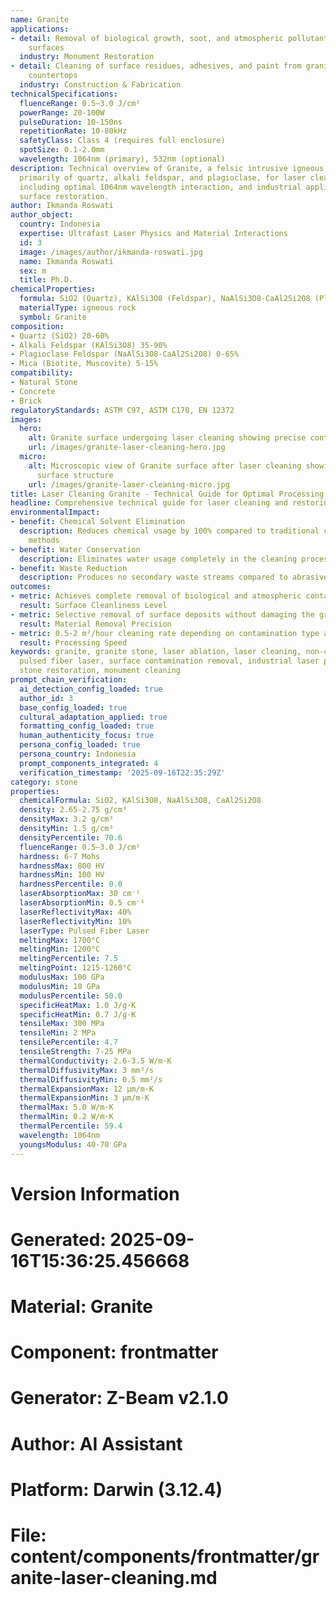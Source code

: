 ```yaml
---
name: Granite
applications:
- detail: Removal of biological growth, soot, and atmospheric pollutants from granite
    surfaces
  industry: Monument Restoration
- detail: Cleaning of surface residues, adhesives, and paint from granite slabs and
    countertops
  industry: Construction & Fabrication
technicalSpecifications:
  fluenceRange: 0.5–3.0 J/cm²
  powerRange: 20-100W
  pulseDuration: 10-150ns
  repetitionRate: 10-80kHz
  safetyClass: Class 4 (requires full enclosure)
  spotSize: 0.1-2.0mm
  wavelength: 1064nm (primary), 532nm (optional)
description: Technical overview of Granite, a felsic intrusive igneous rock composed
  primarily of quartz, alkali feldspar, and plagioclase, for laser cleaning applications,
  including optimal 1064nm wavelength interaction, and industrial applications in
  surface restoration.
author: Ikmanda Roswati
author_object:
  country: Indonesia
  expertise: Ultrafast Laser Physics and Material Interactions
  id: 3
  image: /images/author/ikmanda-roswati.jpg
  name: Ikmanda Roswati
  sex: m
  title: Ph.D.
chemicalProperties:
  formula: SiO2 (Quartz), KAlSi3O8 (Feldspar), NaAlSi3O8-CaAl2Si2O8 (Plagioclase)
  materialType: igneous rock
  symbol: Granite
composition:
- Quartz (SiO2) 20-60%
- Alkali Feldspar (KAlSi3O8) 35-90%
- Plagioclase Feldspar (NaAlSi3O8-CaAl2Si2O8) 0-65%
- Mica (Biotite, Muscovite) 5-15%
compatibility:
- Natural Stone
- Concrete
- Brick
regulatoryStandards: ASTM C97, ASTM C170, EN 12372
images:
  hero:
    alt: Granite surface undergoing laser cleaning showing precise contamination removal
    url: /images/granite-laser-cleaning-hero.jpg
  micro:
    alt: Microscopic view of Granite surface after laser cleaning showing detailed
      surface structure
    url: /images/granite-laser-cleaning-micro.jpg
title: Laser Cleaning Granite - Technical Guide for Optimal Processing
headline: Comprehensive technical guide for laser cleaning and restoring granite surfaces
environmentalImpact:
- benefit: Chemical Solvent Elimination
  description: Reduces chemical usage by 100% compared to traditional chemical cleaning
    methods
- benefit: Water Conservation
  description: Eliminates water usage completely in the cleaning process
- benefit: Waste Reduction
  description: Produces no secondary waste streams compared to abrasive blasting
outcomes:
- metric: Achieves complete removal of biological and atmospheric contaminants
  result: Surface Cleanliness Level
- metric: Selective removal of surface deposits without damaging the granite substrate
  result: Material Removal Precision
- metric: 0.5-2 m²/hour cleaning rate depending on contamination type and severity
  result: Processing Speed
keywords: granite, granite stone, laser ablation, laser cleaning, non-contact cleaning,
  pulsed fiber laser, surface contamination removal, industrial laser parameters,
  stone restoration, monument cleaning
prompt_chain_verification:
  ai_detection_config_loaded: true
  author_id: 3
  base_config_loaded: true
  cultural_adaptation_applied: true
  formatting_config_loaded: true
  human_authenticity_focus: true
  persona_config_loaded: true
  persona_country: Indonesia
  prompt_components_integrated: 4
  verification_timestamp: '2025-09-16T22:35:29Z'
category: stone
properties:
  chemicalFormula: SiO2, KAlSi3O8, NaAlSi3O8, CaAl2Si2O8
  density: 2.65-2.75 g/cm³
  densityMax: 3.2 g/cm³
  densityMin: 1.5 g/cm³
  densityPercentile: 70.6
  fluenceRange: 0.5–3.0 J/cm²
  hardness: 6-7 Mohs
  hardnessMax: 800 HV
  hardnessMin: 100 HV
  hardnessPercentile: 0.0
  laserAbsorptionMax: 30 cm⁻¹
  laserAbsorptionMin: 0.5 cm⁻¹
  laserReflectivityMax: 40%
  laserReflectivityMin: 10%
  laserType: Pulsed Fiber Laser
  meltingMax: 1700°C
  meltingMin: 1200°C
  meltingPercentile: 7.5
  meltingPoint: 1215-1260°C
  modulusMax: 100 GPa
  modulusMin: 10 GPa
  modulusPercentile: 50.0
  specificHeatMax: 1.0 J/g·K
  specificHeatMin: 0.7 J/g·K
  tensileMax: 300 MPa
  tensileMin: 2 MPa
  tensilePercentile: 4.7
  tensileStrength: 7-25 MPa
  thermalConductivity: 2.6-3.5 W/m·K
  thermalDiffusivityMax: 3 mm²/s
  thermalDiffusivityMin: 0.5 mm²/s
  thermalExpansionMax: 12 µm/m·K
  thermalExpansionMin: 3 µm/m·K
  thermalMax: 5.0 W/m·K
  thermalMin: 0.2 W/m·K
  thermalPercentile: 59.4
  wavelength: 1064nm
  youngsModulus: 40-70 GPa
---
```


# Version Information
# Generated: 2025-09-16T15:36:25.456668
# Material: Granite
# Component: frontmatter
# Generator: Z-Beam v2.1.0
# Author: AI Assistant
# Platform: Darwin (3.12.4)
# File: content/components/frontmatter/granite-laser-cleaning.md